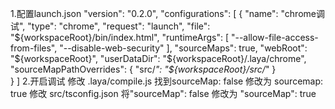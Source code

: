 1.配置launch.json
 "version": "0.2.0",
    "configurations": [ 
        {
            "name": "chrome调试",
            "type": "chrome",
            "request": "launch",
            "file": "${workspaceRoot}/bin/index.html",
            "runtimeArgs": [
                "--allow-file-access-from-files",
                "--disable-web-security"
            ],
            "sourceMaps": true,
            "webRoot": "${workspaceRoot}",
            "userDataDir": "${workspaceRoot}/.laya/chrome",
            "sourceMapPathOverrides": {
                "src/*": "${workspaceRoot}/src/*"
            }        
        }
    ]
2.开启调试
修改 .laya/compile.js
找到sourceMap: false 修改为 sourcemap: true
修改 src/tsconfig.json
将"sourceMap": false 修改为 "sourceMap": true